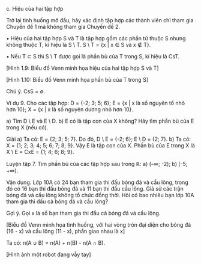 c. Hiệu của hai tập hợp

Trở lại tình huống mở đầu, hãy xác định tập hợp các thành viên chỉ tham gia Chuyến đề 1 mà không tham gia Chuyến đề 2.

• Hiệu của hai tập hợp S và T là tập hợp gồm các phần tử thuộc S nhưng không thuộc T, kí hiệu là S \ T.
S \ T = {x | x ∈ S và x ∉ T}.

• Nếu T ⊂ S thì S \ T được gọi là phần bù của T trong S, kí hiệu là CsT.

[Hình 1.9: Biểu đồ Venn minh họa hiệu của hai tập hợp S và T]

[Hình 1.10: Biểu đồ Venn minh họa phần bù của T trong S]

Chú ý. CsS = ∅.

Ví dụ 9. Cho các tập hợp: D = {-2; 3; 5; 6}; E = {x | x là số nguyên tố nhỏ hơn 10};
X = {x | x là số nguyên dương nhỏ hơn 10}.

a) Tìm D \ E và E \ D.
b) E có là tập con của X không? Hãy tìm phần bù của E trong X (nếu có).

Giải
a) Ta có: E = {2; 3; 5; 7}.
   Do đó, D \ E = {-2; 6}; E \ D = {2; 7}.
b) Ta có: X = {1; 2; 3; 4; 5; 6; 7; 8; 9}. Vậy E là tập con của X.
   Phần bù của E trong X là X \ E = CxE = {1; 4; 6; 8; 9}.

Luyện tập 7. Tìm phần bù của các tập hợp sau trong ℝ:
a) (-∞; -2);        b) [-5; +∞).

Vận dụng. Lớp 10A có 24 bạn tham gia thi đấu bóng đá và cầu lông, trong đó có 16 bạn thi đấu bóng đá và 11 bạn thi đấu cầu lông. Giả sử các trận bóng đá và cầu lông không tổ chức đồng thời. Hỏi có bao nhiêu bạn lớp 10A tham gia thi đấu cả bóng đá và cầu lông?

Gợi ý. Gọi x là số bạn tham gia thi đấu cả bóng đá và cầu lông.

[Biểu đồ Venn minh họa tình huống, với hai vòng tròn đại diện cho bóng đá (16 - x) và cầu lông (11 - x), phần giao nhau là x]

Ta có: n(A ∪ B) = n(A) + n(B) - n(A ∩ B).

[Hình ảnh một robot đang vẫy tay]